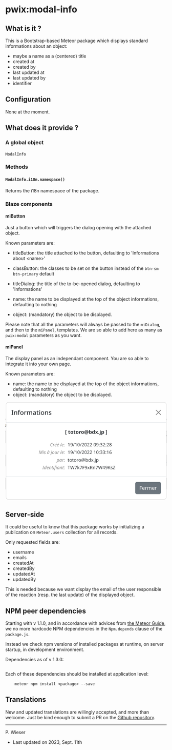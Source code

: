 # pwix:modal-info

## What is it ?

This is a Bootstrap-based Meteor package which displays standard informations about an object:

- maybe a name as a (centered) title
- created at
- created by
- last updated at
- last updated by
- identifier

## Configuration

None at the moment.

## What does it provide ?

### A global object

`ModalInfo`

### Methods

#### `ModalInfo.i18n.namespace()`

Returns the i18n namespace of the package.

### Blaze components

#### miButton

Just a button which will triggers the dialog opening with the attached object.

Known parameters are:

- titleButton: the title attached to the button, defaulting to 'Informations about &lt;name&gt;'

- classButton: the classes to be set on the button instead of the `btn-sm btn-primary` default

- titleDialog: the title of the to-be-opened dialog, defaulting to 'Informations'

- name: the name to be displayed at the top of the object informations, defaulting to nothing

- object: (mandatory) the object to be displayed.

Please note that all the parameters will always be passed to the `miDialog`, and then to the `miPanel`, templates. We are so able to add here as many as `pwix:modal` parameters as you want.

#### miPanel

The display panel as an independant component. You are so able to integrate it into your own page.

Known parameters are:
- name: the name to be displayed at the top of the object informations, defaulting to nothing
- object: (mandatory) the object to be displayed.

![Informations](/maintainer/png/informations.png)

## Server-side

It could be useful to know that this package works by initializing a publication on `Meteor.users` collection for all records.

Only requested fields are:
- username
- emails
- createdAt
- createdBy
- updatedAt
- updatedBy

This is needed because we want display the email of the user responsible of the reaction (resp. the last update) of the displayed object.

## NPM peer dependencies

Starting with v 1.1.0, and in accordance with advices from [the Meteor Guide](https://guide.meteor.com/writing-atmosphere-packages.html#npm-dependencies), we no more hardcode NPM dependencies in the `Npm.depends` clause of the `package.js`. 

Instead we check npm versions of installed packages at runtime, on server startup, in development environment.

Dependencies as of v 1.3.0:
```
```
Each of these dependencies should be installed at application level:
```
    meteor npm install <package> --save
```

## Translations

New and updated translations are willingly accepted, and more than welcome. Just be kind enough to submit a PR on the [Github repository](https://github.com/trychlos/pwix-modal-info/pulls).

---
P. Wieser
- Last updated on 2023, Sept. 11th
